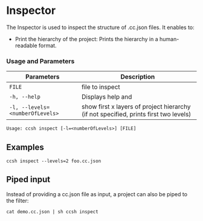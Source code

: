 # Inspector

The Inspector is used to inspect the structure of .cc.json files. It enables to:

- Print the hierarchy of the project: Prints the hierarchy in a human-readable format.

### Usage and Parameters

| Parameters                      | Description                                                                          |
|---------------------------------|--------------------------------------------------------------------------------------|
| `FILE`                          | file to inspect                                                                      |
| `-h, --help`                    | Displays help and                                                                    |
| `-l, --levels=<numberOfLevels>` | show first x layers of project hierarchy (if not specified, prints first two levels) |
```
Usage: ccsh inspect [-l=<numberOfLevels>] [FILE]
```

## Examples

```
ccsh inspect --levels=2 foo.cc.json
```


## Piped input

Instead of providing a cc.json file as input, a project can also be piped to the filter:

```
cat demo.cc.json | sh ccsh inspect
```
